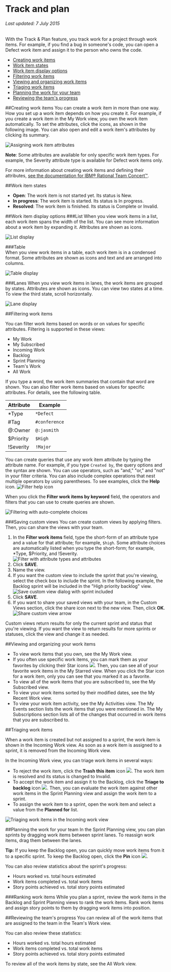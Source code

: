 [rtcWorkItemDoc]: http://www-01.ibm.com/support/knowledgecenter/SSYMRC_5.0.2/com.ibm.team.workitem.doc/topics/t_creating_work_items_web.html 

# Track and plan

###### Last updated: 7 July 2015

With the Track & Plan feature, you track work for a project through work items. For example, if you find a bug in someone's code, you can open a Defect work item and assign it to the person who owns the code.


* [Creating work items](#creatingwis)
* [Work item states](#wistates)
* [Work item display options](#widisplay)
* [Filtering work items](#filteringwis)
* [Viewing and organizing work items](#organizingwis)
* [Triaging work items](#triaging)
* [Planning the work for your team](#planning)
* [Reviewing the team's progress](#progress)


<a name='creatingwis'></a>
##Creating work items
You can create a work item in more than one way. How you set up a work item depends on how you create it. For example, if you create a work item in the My Work view, you own the work item automatically. To set the attributes, click the icons, as shown in the following image. You can also open and edit a work item's attributes by clicking its summary. 

![Assigning work item attributes](images/work_item_attributes.png)

**Note**: Some attributes are available for only specific work item types. For example, the Severity attribute type is available for Defect work items only.

For more information about creating work items and defining their attributes, [see the documentation for IBM&reg; Rational Team Concert&#8482;][rtcWorkItemDoc]. 

<a name='wistates'></a>
##Work item states
- **Open**: The work item is not started yet. Its status is New.
- **In progress**: The work item is started. Its status is In progress.
- **Resolved**: The work item is finished. Its status is Complete or Invalid.

<a name='widisplay'></a>
##Work item display options
###List 
When you view work items in a list, each work item spans the width of the list. You can see more information about a work item by expanding it. Attributes are shown as icons.

![List display](images/list_view.png)

###Table  
When you view work items in a table, each work item is in a condensed format. Some attributes are shown as icons and text and are arranged into columns.

![Table display](images/table_view.png)

###Lanes
When you view work items in lanes, the work items are grouped by states. Attributes are shown as icons. You can view two states at a time. To view the third state, scroll horizontally.

![Lane display](images/lane_view.png)

<a name='filteringwis'></a>
##Filtering work items

You can filter work items based on words or on values for specific attributes. Filtering is supported in these views:
- My Work
- My Subscribed
- Incoming Work
- Backlog
- Sprint Planning
- Team's Work
- All Work

If you type a word, the work item summaries that contain that word are shown. You can also filter work items based on values for specific attributes. For details, see the following table.

| Attribute |Example | 
|-------|-------|
|*Type  | `*Defect` |
|#Tag  | `#conference`| 
|@:Owner  | `@:jasmith`|
|$Priority|`$High`|
|!Severity|`!Major`|       
   

You can create queries that use any work item attribute by typing the attribute name. For example, if you type `Created by`, the query options and the syntax are shown. You can use operators, such as "and," "or," and "not" in your filter criteria. You can also include complex operations that nest multiple operators by using parentheses. To see examples, click the **Help** icon. 
![Filter help icon](images/filter_helpicon.png)

When you click the **Filter work items by keyword** field, the operators and filters that you can use to create queries are shown.

![Filtering with auto-complete choices](images/filterMenu2.png)

###Saving custom views
You can create custom views by applying filters. Then, you can share the views with your team. 
1. In the **Filter work items** field, type the short-form of an attribute type and a value for that attribute; for example, `$high`. Some attribute choices are automatically listed when you type the short-form; for example, *Type, $Priority, and !Severity.
![Filter with attribute types and attributes](images/filterAttributes.png)
2. Click **SAVE**.
3. Name the view. 
4. If you want the custom view to include the sprint that you're viewing, select the check box to include the sprint. In the following example, the Backlog sprint will be included in the "High priority backlog" view.
![Save custom view dialog with sprint included](images/filterIncludeSprints.png)
5. Click **SAVE**. 
6. If you want to share your saved views with your team, in the Custom Views section, click the share icon next to the new view. Then, click **OK**.
![Share custom view arrow](images/filterShare.png)

Custom views return results for only the current sprint and status that you're viewing. If you want the view to return results for more sprints or statuses, click the view and change it as needed.


<a name='organizingwis'></a>
##Viewing and organizing your work items

- To view work items that you own, see the My Work view. 
- If you often use specific work items, you can mark them as your favorites by clicking their Star icons <img src="./images/star.gif"  align="bottom" style="display: inline; margin: 0px; border-style: none; margin-bottom: 0px;">. Then, you can see all of your favorite work items in the My Starred view. When you click the Star icon for a work item, only you can see that you marked it as a favorite.  
- To view all of the work items that you are subscribed to, see the My Subscribed view.
- To view your work items sorted by their modified dates, see the My Recent Work view.
- To view your work item activity, see the My Activities view. The My Events section lists the work items that you were mentioned in. The My Subscriptions section lists all of the changes that occurred in work items that you are subscribed to.



<a name='triaging'></a>
##Triaging work items

When a work item is created but not assigned to a sprint, the work item is shown in the Incoming Work view.
As soon as a work item is assigned to a sprint, it is removed from the Incoming Work view.

In the Incoming Work view, you can triage work items in several ways: 
- To reject the work item, click the **Trash this item** icon <img src="./images/trash.gif"  align="bottom" style="display: inline; margin: 0px; border-style: none; margin-bottom: 0px;">. The work item is resolved and its status is changed to Invalid.
- To accept the work item and assign it to the Backlog, click the **Triage to backlog** icon <img src="./images/triage.gif"  align="bottom" style="display: inline; margin: 0px; border-style: none; margin-bottom: 0px;">. Then, you can evaluate the work item against other work items in the Sprint Planning view and assign the work item to a sprint.
- To assign the work item to a sprint, open the work item and select a value from the **Planned for** list.

![Triaging work items in the Incoming work view](images/incoming_work_attributes.png)


<a name='planning'></a>
##Planning the work for your team
In the Sprint Planning view, you can plan sprints by dragging work items between sprint lanes. To reassign work items, drag them between the lanes.  

**Tip:** If you keep the Backlog open, you can quickly move work items from it to a specific sprint. To keep the Backlog open, click the **Pin** icon <img src="./images/pin.gif"  align="bottom" style="display: inline; margin: 0px; border-style: none; margin-bottom: 0px;">.

You can also review statistics about the sprint's progress:
- Hours worked vs. total hours estimated
- Work items completed vs. total work items
- Story points achieved vs. total story points estimated

###Ranking work items
While you plan a sprint, review the work items in the Backlog and Sprint Planning views to rank the work items. Rank work items and assign story points to them by dragging work items into position.


<a name='progress'></a>
##Reviewing the team's progress
You can review all of the work items that are assigned to the team in the Team's Work view.

You can also review these statistics:
- Hours worked vs. total hours estimated
- Work items completed vs. total work items
- Story points achieved vs. total story points estimated

To review all of the work items by state, see the All Work view.

